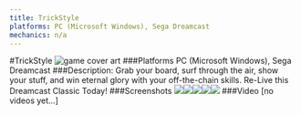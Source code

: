 ```yaml
---
title: TrickStyle
platforms: PC (Microsoft Windows), Sega Dreamcast
mechanics: n/a
---
```

#TrickStyle
![game cover art](//images.igdb.com/igdb/image/upload/t_cover_big/wmall0xkhamkdm5omwjz.jpg "Logo Title Text 1")
###Platforms
PC (Microsoft Windows), Sega Dreamcast
###Description:
Grab your board, surf through the air, show your stuff, and win eternal glory with your off-the-chain skills. Re-Live this Dreamcast Classic Today!
###Screenshots
<a target="_blank" href="//images.igdb.com/igdb/image/upload/t_cover_big/jqbauy1ohu3opxbpplyf.jpg"><img src="//images.igdb.com/igdb/image/upload/t_thumb/jqbauy1ohu3opxbpplyf.jpg"/></a><a target="_blank" href="//images.igdb.com/igdb/image/upload/t_cover_big/blg8pz3siezobbh77cuh.jpg"><img src="//images.igdb.com/igdb/image/upload/t_thumb/blg8pz3siezobbh77cuh.jpg"/></a><a target="_blank" href="//images.igdb.com/igdb/image/upload/t_cover_big/n5dfwvhoomyhv0aza4wd.jpg"><img src="//images.igdb.com/igdb/image/upload/t_thumb/n5dfwvhoomyhv0aza4wd.jpg"/></a><a target="_blank" href="//images.igdb.com/igdb/image/upload/t_cover_big/w7uy2x2rq9hqc4cswhdl.jpg"><img src="//images.igdb.com/igdb/image/upload/t_thumb/w7uy2x2rq9hqc4cswhdl.jpg"/></a><a target="_blank" href="//images.igdb.com/igdb/image/upload/t_cover_big/ooa6260o5fyctgsvcynx.jpg"><img src="//images.igdb.com/igdb/image/upload/t_thumb/ooa6260o5fyctgsvcynx.jpg"/></a>
###Video
[no videos yet...]
